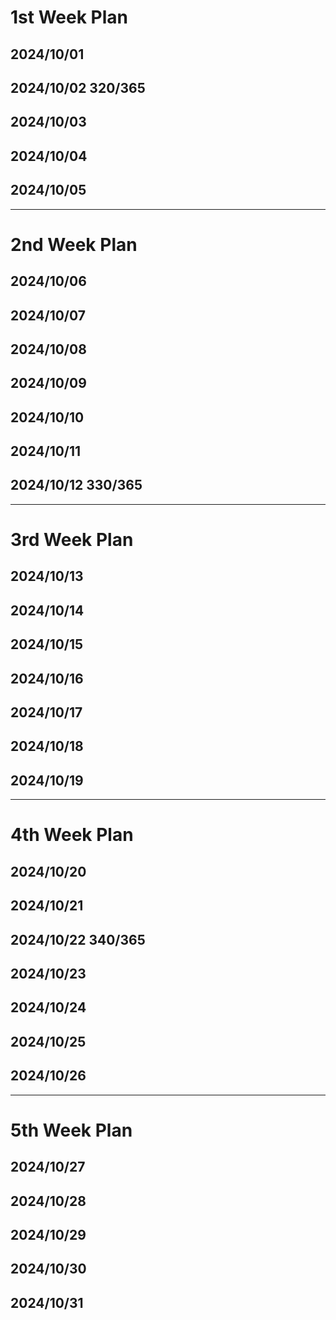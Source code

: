# 1st Week Plan

## 2024/10/01

## 2024/10/02 320/365

## 2024/10/03

## 2024/10/04

## 2024/10/05

---

# 2nd Week Plan

## 2024/10/06

## 2024/10/07

## 2024/10/08

## 2024/10/09

## 2024/10/10

## 2024/10/11

## 2024/10/12 330/365

---

# 3rd Week Plan

## 2024/10/13

## 2024/10/14

## 2024/10/15

## 2024/10/16

## 2024/10/17

## 2024/10/18

## 2024/10/19


---

# 4th Week Plan

## 2024/10/20

## 2024/10/21

## 2024/10/22 340/365

## 2024/10/23

## 2024/10/24

## 2024/10/25

## 2024/10/26

---

# 5th Week Plan

## 2024/10/27

## 2024/10/28

## 2024/10/29

## 2024/10/30

## 2024/10/31
